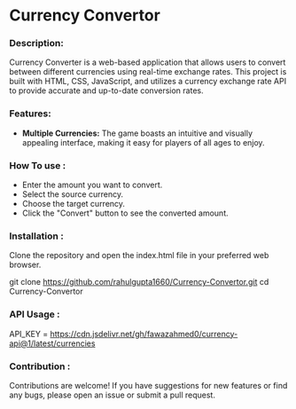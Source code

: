 <h1>Currency Convertor</h1>

<h3>Description:</h3>

<p>Currency Converter is a web-based application that allows users to convert between different currencies using real-time exchange rates. This project is built with HTML, CSS, JavaScript, and utilizes a currency exchange rate API to provide accurate and up-to-date conversion rates.</p>

<h3>Features:</h3>

<ul>
  <li><b>Multiple Currencies:</b> The game boasts an intuitive and visually appealing interface, making it easy for players of all ages to enjoy.</li>
</ul>

<h3>How To use :</h3>

<ul>
  <li>Enter the amount you want to convert.</li>
  <li>Select the source currency.</li>
  <li>Choose the target currency.</li>
  <li>Click the "Convert" button to see the converted amount.</li>
</ul>

<h3>Installation :</h3>

<p>Clone the repository and open the index.html file in your preferred web browser.</p>

git clone https://github.com/rahulgupta1660/Currency-Convertor.git
cd Currency-Convertor

<h3>API Usage :</h3>

API_KEY = https://cdn.jsdelivr.net/gh/fawazahmed0/currency-api@1/latest/currencies

<h3>Contribution :</h3>

<p>Contributions are welcome! If you have suggestions for new features or find any bugs, please open an issue or submit a pull request.</p>

